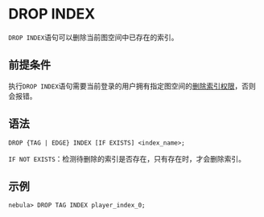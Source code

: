 # DROP INDEX

`DROP INDEX`语句可以删除当前图空间中已存在的索引。

## 前提条件

执行`DROP INDEX`语句需要当前登录的用户拥有指定图空间的[删除索引权限](../../7.data-security/1.authentication/3.role-list.md)，否则会报错。

## 语法

```ngql
DROP {TAG | EDGE} INDEX [IF EXISTS] <index_name>;
```

`IF NOT EXISTS`：检测待删除的索引是否存在，只有存在时，才会删除索引。

## 示例

```ngql
nebula> DROP TAG INDEX player_index_0;
```
